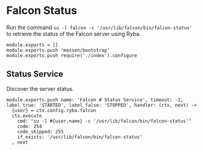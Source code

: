 
# Falcon Status

Run the command `su -l falcon -c '/usr/lib/falcon/bin/falcon-status'` to
retrieve the status of the Falcon server using Ryba.

    module.exports = []
    module.exports.push 'masson/bootstrap'
    module.exports.push require('./index').configure

## Status Service

Discover the server status.

    module.exports.push name: 'Falcon # Status Service', timeout: -1, label_true: 'STARTED', label_false: 'STOPPED', handler: (ctx, next) ->
      {user} = ctx.config.ryba.falcon
      ctx.execute
        cmd: "su -l #{user.name} -c '/usr/lib/falcon/bin/falcon-status'"
        code: 254
        code_skipped: 255
        if_exists: '/usr/lib/falcon/bin/falcon-status'
      , next

